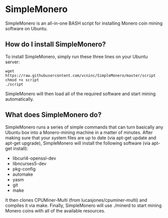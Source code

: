 # SimpleMonero
SimpleMonero is an all-in-one BASH script for installing Monero coin mining software on Ubuntu.

How do I install SimpleMonero?
------------------------------

To install SimpleMonero, simply run these three lines on your Ubuntu server:

    wget https://raw.githubusercontent.com/vcninc/SimpleMonero/master/script
    chmod +x script
    ./script
    
SimpleMonero will then load all of the required software and start mining automatically.

What does SimpleMonero do?
--------------------------

SimpleMonero runs a series of simple commands that can turn basically any Ubuntu box into a Monero-mining machine in a matter of minutes. After making sure that your system files are up to date (via apt-get update and apt-get upgrade), SimpleMonero will install the following software (via apt-get install):

- libcurl4-openssl-dev
- libncurses5-dev
- pkg-config
- automake
- yasm
- git
- make

It then clones CPUMiner-Multi (from lucasjones/cpuminer-multi) and compiles it via make. Finally, SimpleMonero will use ./minerd to start mining Monero coins with all of the available resources.
